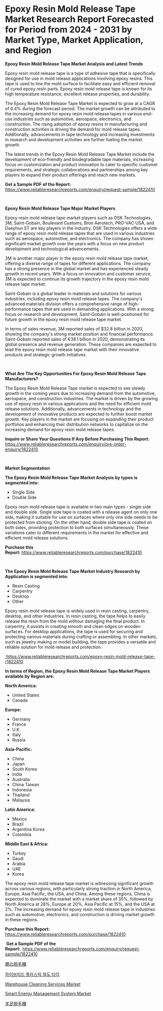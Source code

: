 <p><h1>Epoxy Resin Mold Release Tape Market Research Report Forecasted for Period from 2024 -  2031 by Market Type, Market Application, and Region</h1></p><p><strong>Epoxy Resin Mold Release Tape Market Analysis and Latest Trends</strong></p>
<p><p>Epoxy resin mold release tape is a type of adhesive tape that is specifically designed for use in mold release applications involving epoxy resins. This tape is used to line the mold surface to facilitate easy and efficient removal of cured epoxy resin parts. Epoxy resin mold release tape is known for its high temperature resistance, excellent release properties, and durability.</p><p>The Epoxy Resin Mold Release Tape Market is expected to grow at a CAGR of 6.4% during the forecast period. The market growth can be attributed to the increasing demand for epoxy resin mold release tapes in various end-use industries such as automotive, aerospace, electronics, and construction. The rising adoption of epoxy resins in manufacturing and construction activities is driving the demand for mold release tapes. Additionally, advancements in tape technology and increasing investments in research and development activities are further fueling the market growth.</p><p>The latest trends in the Epoxy Resin Mold Release Tape Market include the development of eco-friendly and biodegradable tape materials, increasing focus on customization and product innovation to cater to specific customer requirements, and strategic collaborations and partnerships among key players to expand their product offerings and reach new markets.</p></p>
<p><strong>Get a Sample PDF of the Report:&nbsp;</strong> <a href="https://www.reliableresearchreports.com/enquiry/request-sample/1822410">https://www.reliableresearchreports.com/enquiry/request-sample/1822410</a></p>
<p>&nbsp;</p>
<p><strong>Epoxy Resin Mold Release Tape Major Market Players</strong></p>
<p><p>Epoxy resin mold release tape market players such as DSK Technologies, 3M, Saint-Gobain, Boulevard Customs, Bron Aerotech, PRO-VAC USA, and Daeyhun ST are key players in the industry. DSK Technologies offers a wide range of epoxy resin mold release tapes that are used in various industries such as aerospace, automotive, and electronics. The company has shown significant market growth over the years with a focus on new product development and technological advancements. </p><p>3M is another major player in the epoxy resin mold release tape market, offering a diverse range of tapes for different applications. The company has a strong presence in the global market and has experienced steady growth in recent years. With a focus on innovation and customer service, 3M is expected to continue its growth trajectory in the epoxy resin mold release tape market.</p><p>Saint-Gobain is a global leader in materials and solutions for various industries, including epoxy resin mold release tapes. The company's advanced materials division offers a comprehensive range of high-performance tapes that are used in demanding applications. With a strong focus on research and development, Saint-Gobain is well-positioned for future growth in the epoxy resin mold release tape market.</p><p>In terms of sales revenue, 3M reported sales of $32.8 billion in 2020, showing the company's strong market position and financial performance. Saint-Gobain reported sales of €38.1 billion in 2020, demonstrating its global presence and revenue generation. These companies are expected to lead the epoxy resin mold release tape market with their innovative products and strategic growth initiatives.</p></p>
<p>&nbsp;</p>
<p><strong>What Are The Key Opportunities For Epoxy Resin Mold Release Tape Manufacturers?</strong></p>
<p><p>The Epoxy Resin Mold Release Tape market is expected to see steady growth in the coming years due to increasing demand from the automotive, aerospace, and construction industries. The market is driven by the growing use of epoxy resin in various applications and the need for efficient mold release solutions. Additionally, advancements in technology and the development of innovative products are expected to further boost market growth. Key players in the market are focusing on expanding their product portfolios and enhancing their distribution networks to capitalize on the increasing demand for epoxy resin mold release tapes.</p></p>
<p><strong>Inquire or Share Your Questions If Any Before Purchasing This Report:</strong> <a href="https://www.reliableresearchreports.com/enquiry/pre-order-enquiry/1822410">https://www.reliableresearchreports.com/enquiry/pre-order-enquiry/1822410</a></p>
<p>&nbsp;</p>
<p><strong>Market Segmentation</strong></p>
<p><strong>The Epoxy Resin Mold Release Tape Market Analysis by types is segmented into:</strong></p>
<p><ul><li>Single Side</li><li>Double Side</li></ul></p>
<p><p>Epoxy resin mold release tape is available in two main types - single side and double side. Single side tape is coated with a release agent on only one side, making it suitable for use on surfaces where only one side needs to be protected from sticking. On the other hand, double side tape is coated on both sides, providing protection to both surfaces simultaneously. These variations cater to different requirements in the market for effective and efficient mold release solutions.</p></p>
<p><strong>Purchase this Report:&nbsp;</strong><a href="https://www.reliableresearchreports.com/purchase/1822410">https://www.reliableresearchreports.com/purchase/1822410</a></p>
<p>&nbsp;</p>
<p><strong>The Epoxy Resin Mold Release Tape Market Industry Research by Application is segmented into:</strong></p>
<p><ul><li>Resin Casting</li><li>Carpentry</li><li>Desktop</li><li>Other</li></ul></p>
<p><p>Epoxy resin mold release tape is widely used in resin casting, carpentry, desktop, and other industries. In resin casting, the tape helps to easily release the resin from the mold without damaging the final product. In carpentry, it assists in creating smooth and clean edges on wooden surfaces. For desktop applications, the tape is used for securing and protecting various materials during crafting or assembling. In other markets, such as jewelry making or model building, the tape provides a versatile and reliable solution for mold release and protection.</p></p>
<p><a href="https://www.reliableresearchreports.com/epoxy-resin-mold-release-tape-r1822410">&nbsp;https://www.reliableresearchreports.com/epoxy-resin-mold-release-tape-r1822410</a></p>
<p><strong>In terms of Region, the Epoxy Resin Mold Release Tape Market Players available by Region are:</strong></p>
<p>
    <p> <strong> North America: </strong>
        <ul>
            <li>United States</li>
            <li>Canada</li>
        </ul>
        </p> 
    <p> <strong> Europe: </strong>
        <ul>
            <li>Germany</li>
            <li>France</li>
            <li>U.K.</li>
            <li>Italy</li>
            <li>Russia</li>
        </ul>
        </p> 
    <p> <strong> Asia-Pacific: </strong>
        <ul>
            <li>China</li>
            <li>Japan</li>
            <li>South Korea</li>
            <li>India</li>
            <li>Australia</li>
            <li>China Taiwan</li>
            <li>Indonesia</li>
            <li>Thailand</li>
            <li>Malaysia</li>
        </ul>
        </p> 
    <p> <strong> Latin America: </strong>
        <ul>
            <li>Mexico</li>
            <li>Brazil</li>
            <li>Argentina Korea</li>
            <li>Colombia</li>
        </ul>
        </p> 
    <p> <strong> Middle East & Africa: </strong>
        <ul>
            <li>Turkey</li>
            <li>Saudi</li>
            <li>Arabia</li>
            <li>UAE</li>
            <li>Korea</li>
        </ul>
    </p>
    </p>
<p><p>The epoxy resin mold release tape market is witnessing significant growth across various regions, with particularly strong traction in North America, Europe, Asia Pacific, the USA, and China. Among these regions, China is expected to dominate the market with a market share of 35%, followed by North America at 28%, Europe at 20%, Asia Pacific at 15%, and the USA at 2%. The increasing demand for epoxy resin mold release tape in industries such as automotive, electronics, and construction is driving market growth in these regions.</p></p>
<p><strong>Purchase this Report: </strong><a href="https://www.reliableresearchreports.com/purchase/1822410">https://www.reliableresearchreports.com/purchase/1822410</a></p>
<p>&nbsp;<strong>Get a Sample PDF of the Report:&nbsp;&nbsp;</strong><a href="https://www.reliableresearchreports.com/enquiry/request-sample/1822410">https://www.reliableresearchreports.com/enquiry/request-sample/1822410</a></p>
<p><strong></strong></p>
<p><p><a href="https://github.com/EstaSprer20231/Market-Research-Report-List-2/blob/main/594483890096.md">豚の脱毛機</a></p><p><a href="https://github.com/erwindropdead54/Market-Research-Report-List-1/blob/main/1744069128919.md">하이브리드 플라스틱 철도 타이</a></p><p><a href="https://github.com/PeterParrish5/Market-Research-Report-List-5/blob/main/warehouse-cleaning-services-market.md">Warehouse Cleaning Services Market</a></p><p><a href="https://github.com/fauzi1101fauzi/Market-Research-Report-List-1/blob/main/smart-energy-management-system-market.md">Smart Energy Management System Market</a></p><p><a href="https://github.com/klon646/Market-Research-Report-List-2/blob/main/990876790097.md">羊足脱毛機</a></p></p>